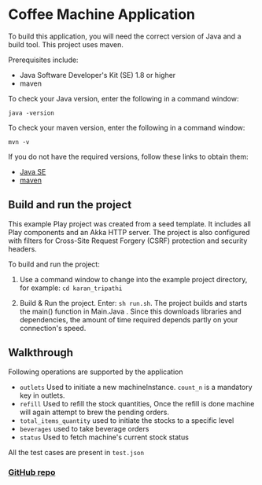 # Coffee Machine Application

To build this application, you will need the correct version of Java and a build tool. This project uses maven.

Prerequisites include:

* Java Software Developer's Kit (SE) 1.8 or higher
* maven

To check your Java version, enter the following in a command window:

`java -version`

To check your maven version, enter the following in a command window:

`mvn -v`

If you do not have the required versions, follow these links to obtain them:

* [Java SE](https://openjdk.java.net/install/)
* [maven](https://maven.apache.org/download.cgi)

## Build and run the project

This example Play project was created from a seed template. It includes all Play components and an Akka HTTP server. The project is also configured with filters for Cross-Site Request Forgery (CSRF) protection and security headers.

To build and run the project:

1. Use a command window to change into the example project directory, for example: `cd karan_tripathi`

2. Build & Run the project. Enter: `sh run.sh`. The project builds and starts the main() function in Main.Java . Since this downloads libraries and dependencies, the amount of time required depends partly on your connection's speed.

## Walkthrough

Following operations are supported by the application 
* `outlets` 
Used to initiate a new machineInstance. `count_n` is a mandatory key in outlets.  
* `refill` Used to refill the stock quantities, Once the refill is done machine will again attempt to brew the pending orders.
* `total_items_quantity` used to initiate the stocks to a specific level
* `beverages` used to take beverage orders
* `status` Used to fetch machine's current stock status

All the test cases are present in `test.json`

### [GitHub repo](https://github.com/Chr0nicl3/coffee_machine)